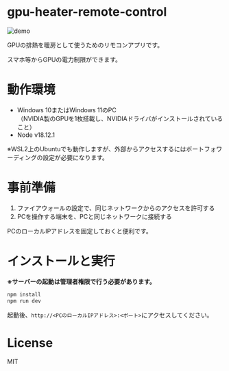 # gpu-heater-remote-control
![demo](https://user-images.githubusercontent.com/79039863/209477040-eb4d2a49-b1cb-4c78-90f0-00742be7c566.gif)

GPUの排熱を暖房として使うためのリモコンアプリです。

スマホ等からGPUの電力制限ができます。

# 動作環境

- Windows 10またはWindows 11のPC  
（NVIDIA製のGPUを1枚搭載し、NVIDIAドライバがインストールされていること）
- Node v18.12.1

※WSL2上のUbuntuでも動作しますが、外部からアクセスするにはポートフォワーディングの設定が必要になります。

# 事前準備

1. ファイアウォールの設定で、同じネットワークからのアクセスを許可する
1. PCを操作する端末を、PCと同じネットワークに接続する

PCのローカルIPアドレスを固定しておくと便利です。

# インストールと実行

**※サーバーの起動は管理者権限で行う必要があります。**

```bash
npm install
npm run dev
```

起動後、`http://<PCのローカルIPアドレス>:<ポート>`にアクセスしてください。

# License

MIT
